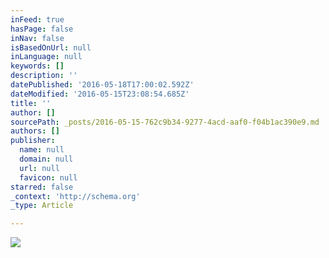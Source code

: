```yaml
---
inFeed: true
hasPage: false
inNav: false
isBasedOnUrl: null
inLanguage: null
keywords: []
description: ''
datePublished: '2016-05-18T17:00:02.592Z'
dateModified: '2016-05-15T23:08:54.685Z'
title: ''
author: []
sourcePath: _posts/2016-05-15-762c9b34-9277-4acd-aaf0-f04b1ac390e9.md
authors: []
publisher:
  name: null
  domain: null
  url: null
  favicon: null
starred: false
_context: 'http://schema.org'
_type: Article

---
```

![](https://the-grid-user-content.s3-us-west-2.amazonaws.com/463ef980-032a-46a1-9c03-b18e23ddb4e2.jpg)
